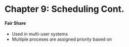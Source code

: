 # Chapter 9: Scheduling Cont.
#### Fair Share
- Used in multi-user systems
- Multiple proceses are assigned priority based on 
